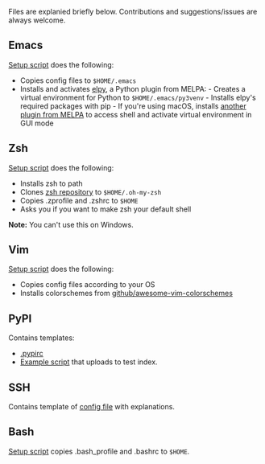 Files are explanied briefly below. Contributions and suggestions/issues are always welcome.

## Emacs

[Setup script](emacs/setup.sh) does the following:

- Copies config files to `$HOME/.emacs`
- Installs and activates [elpy](https://github.com/jorgenschaefer/elpy), a Python plugin from MELPA: - Creates a virtual environment for Python to `$HOME/.emacs/py3venv` - Installs elpy's required packages with pip - If you're using macOS, installs [another plugin from MELPA](https://github.com/purcell/exec-path-from-shell) to access shell and activate virtual environment in GUI mode

## Zsh

[Setup script](vim/setup.sh) does the following:

- Installs zsh to path
- Clones [zsh repository](https://github.com/robbyrussell/oh-my-zsh) to `$HOME/.oh-my-zsh`
- Copies .zprofile and .zshrc to `$HOME`
- Asks you if you want to make zsh your default shell

**Note:** You can't use this on Windows.

## Vim

[Setup script](vim/setup.sh) does the following:

- Copies config files according to your OS
- Installs colorschemes from [github/awesome-vim-colorschemes](https://github.com/rafi/awesome-vim-colorschemes)

## PyPI

Contains templates:

- [.pypirc](pypi/template.pypirc)
- [Example script](pypi/upload.sh) that uploads to test index.

## SSH

Contains template of [config file](ssh/config_template) with explanations.

## Bash

[Setup script](bash/setup.sh) copies .bash_profile and .bashrc to `$HOME`.
